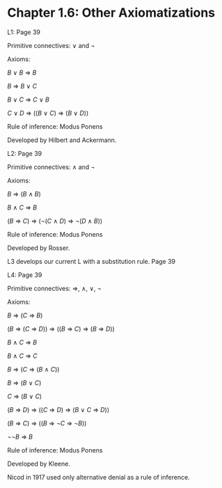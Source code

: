 # Chapter 1.6: Other Axiomatizations

L1: Page 39

Primitive connectives: ∨ and ¬

Axioms: 

*B* ∨ *B* ⇒ *B*
    
*B* ⇒ *B* ∨ *C*

*B* ∨ *C* ⇒ *C* ∨ *B*

*C* ∨ *D* ⇒ ((*B* ∨ *C*) ⇒ (*B* ∨ *D*))

Rule of inference: Modus Ponens

Developed by Hilbert and Ackermann.

L2: Page 39

Primitive connectives: ∧ and ¬

Axioms:

*B* ⇒ (*B* ∧ *B*)

*B* ∧ *C* ⇒ *B*

(*B* ⇒ *C*) ⇒ (¬(*C* ∧ *D*) ⇒ ¬(*D* ∧ *B*))

Rule of inference: Modus Ponens

Developed by Rosser.

L3 develops our current L with a substitution rule. Page 39

L4: Page 39

Primitive connectives: ⇒, ∧, ∨, ¬

Axioms:

*B* ⇒ (*C* ⇒ *B*)

(*B* ⇒ (*C* ⇒ *D*)) ⇒ ((*B* ⇒ *C*) ⇒ (*B* ⇒ *D*))

*B* ∧ *C* ⇒ *B*

*B* ∧ *C* ⇒ *C*

*B* ⇒ (*C* ⇒ (*B* ∧ *C*))

*B* ⇒ (*B* ∨ *C*)

*C* ⇒ (*B* ∨ *C*)

(*B* ⇒ *D*) ⇒ ((*C* ⇒ *D*) ⇒ (*B* ∨ *C* ⇒ *D*))

(*B* ⇒ *C*) ⇒ ((*B* ⇒ ¬*C* ⇒ ¬*B*))

¬¬*B* ⇒ *B*

Rule of inference: Modus Ponens

Developed by Kleene.

Nicod in 1917 used only alternative denial as a rule of inference.



